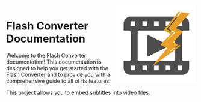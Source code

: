 <img alt="Flash Converter Logo" src="img/flash-converter-icon.png" style="float: right; width: 15em; height: 15em;"/>

# Flash Converter Documentation

Welcome to the Flash Converter documentation! This documentation is designed to help you get started with the Flash
Converter and to provide you with a comprehensive guide to all of its features.

This project allows you to embed subtitles into video files.
